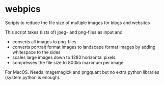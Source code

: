 # webpics
Scripts to reduce the file size of multiple images for blogs and websites

This script takes (lists of) jpeg- and png-files as input and
- converts all images to png-files
- converts portrait format images to landscape format images by adding whitespace to the sides
- scales large images down to 1280 horizontal pixels
- compresses the file size to 800kb maximum per image

For MacOS. Needs imagemagick and pngquant but no extra python libraries (system python is enough).
